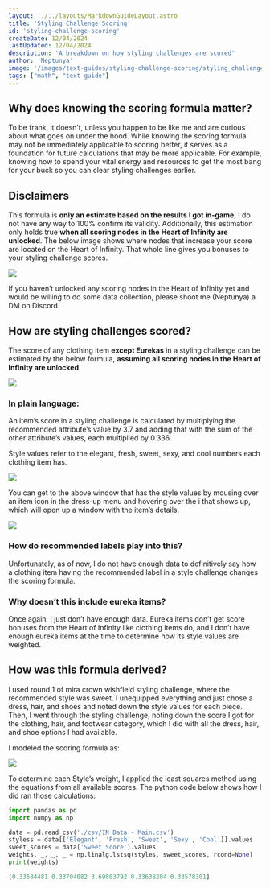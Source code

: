 ```yaml
---
layout: ../../layouts/MarkdownGuideLayout.astro
title: 'Styling Challenge Scoring'
id: 'styling-challenge-scoring'
createDate: 12/04/2024
lastUpdated: 12/04/2024
description: 'A breakdown on how styling challenges are scored'
author: 'Neptunya'
image: '/images/text-guides/styling-challenge-scoring/styling_challenge_scoring_banner.png'
tags: ["math", "text guide"]
---
```

## Why does knowing the scoring formula matter?
To be frank, it doesn’t, unless you happen to be like me and are curious about what goes on under the hood. While knowing the scoring formula may not be immediately applicable to scoring better, it serves as a foundation for future calculations that may be more applicable. For example, knowing how to spend your vital energy and resources to get the most bang for your buck so you can clear styling challenges earlier.

## Disclaimers

This formula is **only an estimate based on the results I got in-game**, I do not have any way to 100% confirm its validity. Additionally, this estimation only holds true **when all scoring nodes in the Heart of Infinity are unlocked**. The below image shows where nodes that increase your score are located on the Heart of Infinity. That whole line gives you bonuses to your styling challenge scores.

![](/images/text-guides/styling-challenge-scoring/scoring_nodes.png)

If you haven’t unlocked any scoring nodes in the Heart of Infinity yet and would be willing to do some data collection, please shoot me (Neptunya) a DM on Discord.

## How are styling challenges scored?
The score of any clothing item **except Eurekas** in a styling challenge can be estimated by the below formula, **assuming all scoring nodes in the Heart of Infinity are unlocked**. 

![](/images/text-guides/styling-challenge-scoring/styling_challenge_score_formula.png)

### In plain language:

An item’s score in a styling challenge is calculated by multiplying the recommended attribute’s value by 3.7 and adding that with the sum of the other attribute’s values, each multiplied by 0.336.

Style values refer to the elegant, fresh, sweet, sexy, and cool numbers each clothing item has.

![](/images/text-guides/styling-challenge-scoring/clothing_item_details.png)

You can get to the above window that has the style values by mousing over an item icon in the dress-up menu and hovering over the i that shows up, which will open up a window with the item’s details.

![](/images/text-guides/styling-challenge-scoring/clothing_item_info_hover.png)

### How do recommended labels play into this?

Unfortunately, as of now, I do not have enough data to definitively say how a clothing item having the recommended label in a style challenge changes the scoring formula.

### Why doesn’t this include eureka items?

Once again, I just don’t have enough data. Eureka items don’t get score bonuses from the Heart of Infinity like clothing items do, and I don’t have enough eureka items at the time to determine how its style values are weighted.

## How was this formula derived?

I used round 1 of mira crown wishfield styling challenge, where the recommended style was sweet. I unequipped everything and just chose a dress, hair, and shoes and noted down the style values for each piece. Then, I went through the styling challenge, noting down the score I got for the clothing, hair, and footwear category, which I did with all the dress, hair, and shoe options I had available.

I modeled the scoring formula as:

![](/images/text-guides/styling-challenge-scoring/score_formula_model.png)

To determine each Style’s weight, I applied the least squares method using the equations from all available scores. The python code below shows how I did ran those calculations:

```py
import pandas as pd
import numpy as np

data = pd.read_csv('./csv/IN Data - Main.csv')
styless = data[['Elegant', 'Fresh', 'Sweet', 'Sexy', 'Cool']].values
sweet_scores = data['Sweet Score'].values
weights, _, _, _ = np.linalg.lstsq(styles, sweet_scores, rcond=None)
print(weights)
```

```py
[0.33584481 0.33704082 3.69803792 0.33638204 0.33578301]
```